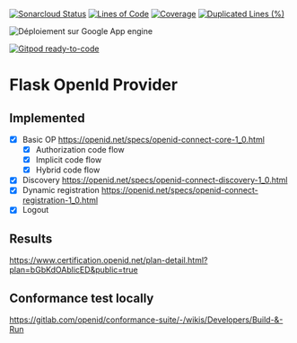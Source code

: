 [![Sonarcloud Status](https://sonarcloud.io/api/project_badges/measure?project=tom333_flask-op&metric=alert_status)](https://sonarcloud.io/dashboard?id=tom333_flask-op) [![Lines of Code](https://sonarcloud.io/api/project_badges/measure?project=tom333_flask-op&metric=ncloc)](https://sonarcloud.io/dashboard?id=tom333_flask-op) [![Coverage](https://sonarcloud.io/api/project_badges/measure?project=tom333_flask-op&metric=coverage)](https://sonarcloud.io/dashboard?id=tom333_flask-op) [![Duplicated Lines (%)](https://sonarcloud.io/api/project_badges/measure?project=tom333_flask-op&metric=duplicated_lines_density)](https://sonarcloud.io/dashboard?id=tom333_flask-op)  

![Déploiement sur Google App engine](https://github.com/tom333/flask-op/actions/workflows/appengine.yml/badge.svg)



[![Gitpod ready-to-code](https://img.shields.io/badge/Gitpod-ready--to--code-blue?logo=gitpod)](https://gitpod.io/#https://github.com/tom333/flask-op)



# Flask OpenId Provider


## Implemented
- [X] Basic OP https://openid.net/specs/openid-connect-core-1_0.html
  - [X] Authorization code flow
  - [X] Implicit code flow
  - [X] Hybrid code flow
- [X] Discovery https://openid.net/specs/openid-connect-discovery-1_0.html
- [X] Dynamic registration https://openid.net/specs/openid-connect-registration-1_0.html
- [X] Logout
  
## Results
https://www.certification.openid.net/plan-detail.html?plan=bGbKdOAblicED&public=true

## Conformance test locally
https://gitlab.com/openid/conformance-suite/-/wikis/Developers/Build-&-Run
